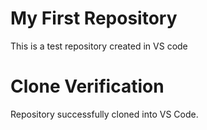 # My First Repository
This is a test repository created in VS code
# Clone Verification
Repository successfully cloned into VS Code.